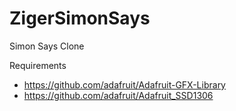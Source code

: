 # ZigerSimonSays
Simon Says Clone

Requirements
- https://github.com/adafruit/Adafruit-GFX-Library
- https://github.com/adafruit/Adafruit_SSD1306
